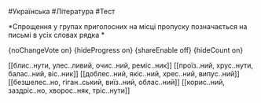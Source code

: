#Українська #Література #Тест

*Спрощення у групах приголосних на місці пропуску позначається на письмі в усіх словах рядка *

{noChangeVote on}
{hideProgress on}
{shareEnable off}
{hideCount on}

[[блис..нути, улес..ливий, очис..ний, реміс..ник]]
[[проїз..ний, хрус..нути, балас..ний, віс..ник]]
[[доблес..ний, якіс..ний, хрес..ний, випус..ний]]
[[безшелес..но, гіган..ський, виїз..ний, облас..ний]]
[[корис..ний, заздріс..но, хворос..няк, тріс..нути]]
